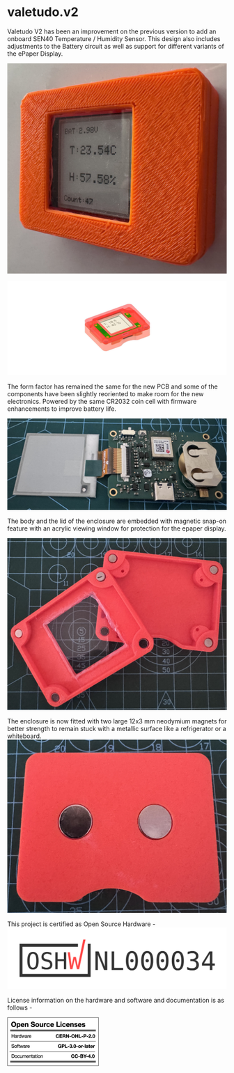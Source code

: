 # valetudo.v2
Valetudo V2 has been an improvement on the previous version to add an onboard SEN40 Temperature / Humidity Sensor. This design also includes adjustments to the Battery circuit as well as support for different variants of the ePaper Display.

![alt text](https://github.com/tanmoydutta/valetudo.v2/blob/main/images/Live.jpg?raw=true)

![alt text](https://github.com/tanmoydutta/valetudo.v2/blob/main/images/FridgeMagnet.v36.jpg?raw=true)

The form factor has remained the same for the new PCB and some of the components have been slightly reoriented to make room for the new electronics. Powered by the same CR2032 coin cell with firmware enhancements to improve battery life.

![alt text](https://github.com/tanmoydutta/valetudo.v2/blob/main/images/Valetudo.V2.jpg?raw=true)

The body and the lid of the enclosure are embedded with magnetic snap-on feature with an acrylic viewing window for protection for the epaper display. 

![alt text](https://github.com/tanmoydutta/valetudo.v2/blob/main/images/Magnetic_Enclosure.jpg?raw=true)

The enclosure is now fitted with two large 12x3 mm neodymium magnets for better strength to remain stuck with a metallic surface like a refrigerator or a whiteboard.
![alt text](https://github.com/tanmoydutta/valetudo.v2/blob/main/images/Enclosure_Rear.jpg?raw=true)

This project is certified as Open Source Hardware - 
![alt text](https://github.com/tanmoydutta/valetudo.v2/blob/main/images/certification-mark-NL000034-wide.png?raw=true)


License information on the hardware and software and documentation is as follows -

![alt text](https://github.com/tanmoydutta/valetudo.v2/blob/main/images/oshw_license.png?raw=true)
